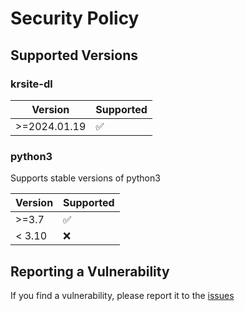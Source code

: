 # Security Policy

## Supported Versions

### krsite-dl
| Version | Supported          |
| ------- | ------------------ |
| >=2024.01.19 | :white_check_mark: |


### python3
Supports stable versions of python3

| Version | Supported          |
| ------- | ------------------ |
| >=3.7  | :white_check_mark: |
| < 3.10  | :x:                |

## Reporting a Vulnerability

If you find a vulnerability, please report it to the [issues](https://github.com/zer0kn0wledge/krsite-dl/issues)
